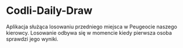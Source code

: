 # Codli-Daily-Draw
Aplikacja służąca losowaniu przedniego miejsca w Peugeocie naszego kierowcy. Losowanie odbywa się w momencie kiedy pierwsza osoba sprawdzi jego wyniki.
